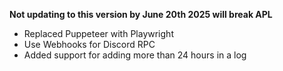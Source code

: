 **Not updating to this version by June 20th 2025 will break APL**

- Replaced Puppeteer with Playwright
- Use Webhooks for Discord RPC
- Added support for adding more than 24 hours in a log
